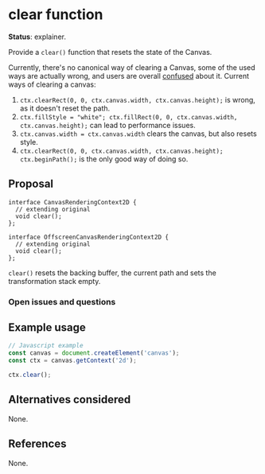 clear function
==============
**Status**: explainer.

Provide a `clear()` function that resets the state of the Canvas.

Currently, there's no canonical way of clearing a Canvas, some of the used
ways are actually wrong, and users are overall [confused](https://stackoverflow.com/questions/2142535/how-to-clear-the-canvas-for-redrawing) about it. Current ways of clearing a canvas:

1. `ctx.clearRect(0, 0, ctx.canvas.width, ctx.canvas.height);` is wrong, as it doesn't reset the path.
2. `ctx.fillStyle = "white"; ctx.fillRect(0, 0, ctx.canvas.width, ctx.canvas.height);` can lead to performance issues.
3. `ctx.canvas.width = ctx.canvas.width` clears the canvas, but also resets style.
4. `ctx.clearRect(0, 0, ctx.canvas.width, ctx.canvas.height); ctx.beginPath();` is the only good way of doing so.


Proposal
--------

```webidl
interface CanvasRenderingContext2D {
  // extending original
  void clear();
};

interface OffscreenCanvasRenderingContext2D {
  // extending original
  void clear();
};
```

`clear()` resets the backing buffer, the current path and sets the transformation
stack empty.

### Open issues and questions


Example usage
-------------

```js
// Javascript example
const canvas = document.createElement('canvas');
const ctx = canvas.getContext('2d');

ctx.clear();
```

Alternatives considered
-----------------------

None.


References
----------

None.
